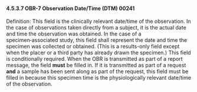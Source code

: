 #### 4.5.3.7 OBR-7 Observation Date/Time (DTM) 00241

Definition: This field is the clinically relevant date/time of the observation. In the case of observations taken directly from a subject, it is the actual date and time the observation was obtained. In the case of a specimen‑associated study, this field shall represent the date and time the specimen was collected or obtained. (This is a results-only field except when the placer or a third party has already drawn the specimen.) This field is conditionally required. When the OBR is transmitted as part of a report message, the field **must** be filled in. If it is transmitted as part of a request **and** a sample has been sent along as part of the request, this field must be filled in because this specimen time is the physiologically relevant date/time of the observation.
